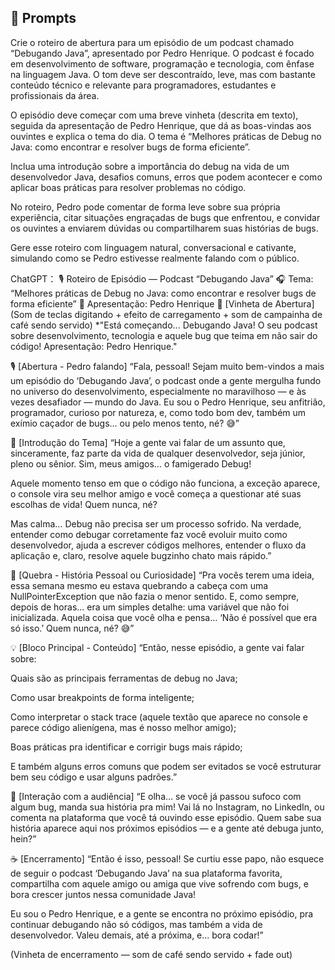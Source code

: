 ## 🧠 Prompts
Crie o roteiro de abertura para um episódio de um podcast chamado “Debugando Java”, apresentado por Pedro Henrique. O podcast é focado em desenvolvimento de software, programação e tecnologia, com ênfase na linguagem Java. O tom deve ser descontraído, leve, mas com bastante conteúdo técnico e relevante para programadores, estudantes e profissionais da área.

O episódio deve começar com uma breve vinheta (descrita em texto), seguida da apresentação de Pedro Henrique, que dá as boas-vindas aos ouvintes e explica o tema do dia. O tema é “Melhores práticas de Debug no Java: como encontrar e resolver bugs de forma eficiente”.

Inclua uma introdução sobre a importância do debug na vida de um desenvolvedor Java, desafios comuns, erros que podem acontecer e como aplicar boas práticas para resolver problemas no código.

No roteiro, Pedro pode comentar de forma leve sobre sua própria experiência, citar situações engraçadas de bugs que enfrentou, e convidar os ouvintes a enviarem dúvidas ou compartilharem suas histórias de bugs.

Gere esse roteiro com linguagem natural, conversacional e cativante, simulando como se Pedro estivesse realmente falando com o público.



ChatGPT：
🎙️ Roteiro de Episódio — Podcast “Debugando Java”
🎧 Tema: “Melhores práticas de Debug no Java: como encontrar e resolver bugs de forma eficiente”
🧠 Apresentação: Pedro Henrique
🎼 [Vinheta de Abertura]
(Som de teclas digitando + efeito de carregamento + som de campainha de café sendo servido)
*"Está começando... Debugando Java! O seu podcast sobre desenvolvimento, tecnologia e aquele bug que teima em não sair do código! Apresentação: Pedro Henrique."

🎙️ [Abertura - Pedro falando]
“Fala, pessoal! Sejam muito bem-vindos a mais um episódio do ‘Debugando Java’, o podcast onde a gente mergulha fundo no universo do desenvolvimento, especialmente no maravilhoso — e às vezes desafiador — mundo do Java. Eu sou o Pedro Henrique, seu anfitrião, programador, curioso por natureza, e, como todo bom dev, também um exímio caçador de bugs… ou pelo menos tento, né? 😅”

🔧 [Introdução do Tema]
“Hoje a gente vai falar de um assunto que, sinceramente, faz parte da vida de qualquer desenvolvedor, seja júnior, pleno ou sênior. Sim, meus amigos… o famigerado Debug!

Aquele momento tenso em que o código não funciona, a exceção aparece, o console vira seu melhor amigo e você começa a questionar até suas escolhas de vida! Quem nunca, né?

Mas calma… Debug não precisa ser um processo sofrido. Na verdade, entender como debugar corretamente faz você evoluir muito como desenvolvedor, ajuda a escrever códigos melhores, entender o fluxo da aplicação e, claro, resolve aquele bugzinho chato mais rápido.”

🚩 [Quebra - História Pessoal ou Curiosidade]
“Pra vocês terem uma ideia, essa semana mesmo eu estava quebrando a cabeça com uma NullPointerException que não fazia o menor sentido. E, como sempre, depois de horas… era um simples detalhe: uma variável que não foi inicializada. Aquela coisa que você olha e pensa... ‘Não é possível que era só isso.’ Quem nunca, né? 😅”

💡 [Bloco Principal - Conteúdo]
“Então, nesse episódio, a gente vai falar sobre:

Quais são as principais ferramentas de debug no Java;

Como usar breakpoints de forma inteligente;

Como interpretar o stack trace (aquele textão que aparece no console e parece código alienígena, mas é nosso melhor amigo);

Boas práticas pra identificar e corrigir bugs mais rápido;

E também alguns erros comuns que podem ser evitados se você estruturar bem seu código e usar alguns padrões.”

🤖 [Interação com a audiência]
“E olha… se você já passou sufoco com algum bug, manda sua história pra mim! Vai lá no Instagram, no LinkedIn, ou comenta na plataforma que você tá ouvindo esse episódio. Quem sabe sua história aparece aqui nos próximos episódios — e a gente até debuga junto, hein?”

☕ [Encerramento]
“Então é isso, pessoal! Se curtiu esse papo, não esquece de seguir o podcast ‘Debugando Java’ na sua plataforma favorita, compartilha com aquele amigo ou amiga que vive sofrendo com bugs, e bora crescer juntos nessa comunidade Java!

Eu sou o Pedro Henrique, e a gente se encontra no próximo episódio, pra continuar debugando não só códigos, mas também a vida de desenvolvedor. Valeu demais, até a próxima, e... bora codar!”

(Vinheta de encerramento — som de café sendo servido + fade out)




